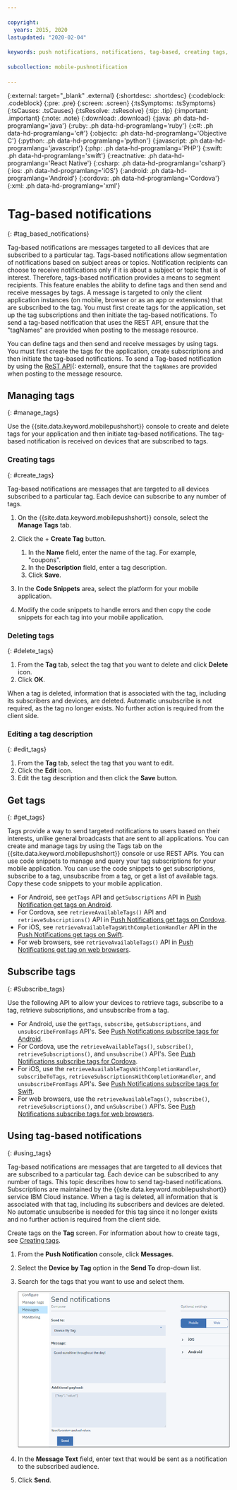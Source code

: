```yaml
---

copyright:
  years: 2015, 2020
lastupdated: "2020-02-04"

keywords: push notifications, notifications, tag-based, creating tags, managing tags, get tag, subscribe tag

subcollection: mobile-pushnotification

---
```


{:external: target="_blank" .external}
{:shortdesc: .shortdesc}
{:codeblock: .codeblock}
{:pre: .pre}
{:screen: .screen}
{:tsSymptoms: .tsSymptoms}
{:tsCauses: .tsCauses}
{:tsResolve: .tsResolve}
{:tip: .tip}
{:important: .important}
{:note: .note}
{:download: .download}
{:java: .ph data-hd-programlang='java'}
{:ruby: .ph data-hd-programlang='ruby'}
{:c#: .ph data-hd-programlang='c#'}
{:objectc: .ph data-hd-programlang='Objective C'}
{:python: .ph data-hd-programlang='python'}
{:javascript: .ph data-hd-programlang='javascript'}
{:php: .ph data-hd-programlang='PHP'}
{:swift: .ph data-hd-programlang='swift'}
{:reactnative: .ph data-hd-programlang='React Native'}
{:csharp: .ph data-hd-programlang='csharp'}
{:ios: .ph data-hd-programlang='iOS'}
{:android: .ph data-hd-programlang='Android'}
{:cordova: .ph data-hd-programlang='Cordova'}
{:xml: .ph data-hd-programlang='xml'}

# Tag-based notifications
{: #tag_based_notifications}

Tag-based notifications are messages targeted to all devices that are subscribed to a particular tag. Tags-based notifications allow segmentation of notifications based on subject areas or topics. Notification recipients can choose to receive notifications only if it is about a subject or topic that is of interest. Therefore, tags-based notification provides a means to segment recipients. This feature enables the ability to define tags and then send and receive messages by tags. A message is targeted to only the client application instances (on mobile, browser or as an app or extensions) that are subscribed to the tag. You must first create tags for the application, set up the tag subscriptions and then initiate the tag-based notifications. To send a tag-based notification that uses the REST API, ensure that the "tagNames" are provided when posting to the message resource.

You can define tags and then send and receive messages by using tags. You must first create the tags for the application, create subscriptions and then initiate the tag-based notifications. To send a Tag-based notification by using the [ReST API](https://eu-gb.imfpush.cloud.ibm.com/imfpush/){: external}, ensure that the `tagNames` are provided when posting to the message resource.

## Managing tags
{: #manage_tags}

Use the {{site.data.keyword.mobilepushshort}} console to create and delete tags for your application and then initiate tag-based notifications. The tag-based notification is received on devices that are subscribed to tags.

### Creating tags
{: #create_tags}

Tag-based notifications are messages that are targeted to all devices subscribed to a particular tag. Each device can subscribe to any number of tags. 

1. On the {{site.data.keyword.mobilepushshort}} console, select the **Manage Tags** tab.
1. Click the + **Create Tag** button.   
   1. In the **Name** field, enter the name of the tag. For example, "coupons".
   1. In the **Description** field, enter a tag description.
   1. Click **Save**.

1. In the **Code Snippets** area, select the platform for your mobile application.
1. Modify the code snippets to handle errors and then copy the code snippets for each tag into your mobile application.

### Deleting tags
{: #delete_tags}

1. From the **Tag** tab, select the tag that you want to delete and click **Delete** icon.
1. Click **OK**.

When a tag is deleted, information that is associated with the tag, including its subscribers and devices, are deleted. Automatic unsubscribe is not required, as the tag no longer exists. No further action is required from the client side.

### Editing a tag description
{: #edit_tags}

1. From the **Tag** tab, select the tag that you want to edit.
1. Click the **Edit** icon.
1. Edit the tag description and then click the **Save** button.

## Get tags
{: #get_tags}

Tags provide a way to send targeted notifications to users based on their interests, unlike general broadcasts that are sent to all applications. You can create and manage tags by using the Tags tab on the {{site.data.keyword.mobilepushshort}} console or use REST APIs. You can use code snippets to manage and query your tag subscriptions for your mobile application. You can use the code snippets to get subscriptions, subscribe to a tag, unsubscribe from a tag, or get a list of available tags. Copy these code snippets to your mobile application.

- For Android, see `getTags` API and `getSubscriptions` API in [Push Notification get tags on Android](https://github.com/ibm-bluemix-mobile-services/bms-clientsdk-cordova-plugin-push/tree/Doc#ios-app).
- For Cordova, see `retrieveAvailableTags()` API and `retrieveSubscriptions()` API in [Push Notifications get tags on Cordova](https://github.com/ibm-bluemix-mobile-services/bms-clientsdk-cordova-plugin-push/tree/Doc#push-notification-service-tags).
- For iOS, see `retrieveAvailableTagsWithCompletionHandler` API in the [Push Notifications get tags on Swift](https://github.com/ibm-bluemix-mobile-services/bms-clientsdk-swift-push/tree/Doc#retrieve-tags).
- For web browsers, see `retrieveAvailableTags()` API in [Push Notifications get tag on web browsers](https://github.com/ibm-bluemix-mobile-services/bms-clientsdk-javascript-webpush/blob/Doc/README.md#push-notification-service-tags).

## Subscribe tags
{: #Subscribe_tags}

Use the following API to allow your devices to retrieve tags, subscribe to a tag, retrieve subscriptions,  and unsubscribe from a tag.

- For Android, use the `getTags`, `subscribe`, `getSubscriptions`, and `unsubscribeFromTags` API's. See [Push Notifications subscribe tags for Android](https://github.com/ibm-bluemix-mobile-services/bms-clientsdk-android-push/tree/Doc#push-notification-service-tags).
- For Cordova, use the `retrieveAvailableTags()`, `subscribe()`, `retrieveSubscriptions()`, and `unsubscribe()` API's. See [Push Notifications subscribe tags for Cordova](https://github.com/ibm-bluemix-mobile-services/bms-clientsdk-cordova-plugin-push/tree/Doc#push-notification-service-tags).
- For iOS, use the `retrieveAvailableTagsWithCompletionHandler`, `subscribeToTags`, `retrieveSubscriptionsWithCompletionHandler`, and `unsubscribeFromTags` API's. See [Push Notifications subscribe tags for Swift](https://github.com/ibm-bluemix-mobile-services/bms-clientsdk-swift-push/tree/Doc#push-notification-service-tags).
- For web browsers, use the `retrieveAvailableTags()`, `subscribe()`, `retrieveSubscriptions()`, and `unSubscribe()` API's. See [Push Notifications subscribe tags for web browsers](https://github.com/ibm-bluemix-mobile-services/bms-clientsdk-javascript-webpush/blob/Doc/README.md#push-notification-service-tags).

## Using tag-based notifications
{: #using_tags}

Tag-based notifications are messages that are targeted to all devices that are subscribed to a particular tag. Each device can be subscribed to any number of tags. This topic describes how to send tag-based notifications. Subscriptions are maintained by the {{site.data.keyword.mobilepushshort}} service IBM Cloud instance. When a tag is deleted, all information that is associated with that tag, including its subscribers and devices are deleted. No automatic unsubscribe is needed for this tag since it no longer exists and no further action is required from the client side.

Create tags on the **Tag** screen. For information about how to create tags, see [Creating tags](/docs/services/mobilepush?topic=mobile-pushnotification-tag_based_notifications#create_tags).

1. From the **Push Notification** console, click **Messages**.
1. Select the **Device by Tag** option in the **Send To** drop-down list.
1. Search for the tags that you want to use and select them.

   ![Notifications Screen](images/tag_notification_new2.jpg "Push Notifications console with the Messages navigation option selected showing the Send notifications page. Send to field set to Device by Tag.")
1. In the **Message Text** field, enter text that would be sent as a notification to the subscribed audience.
1. Click **Send**.
